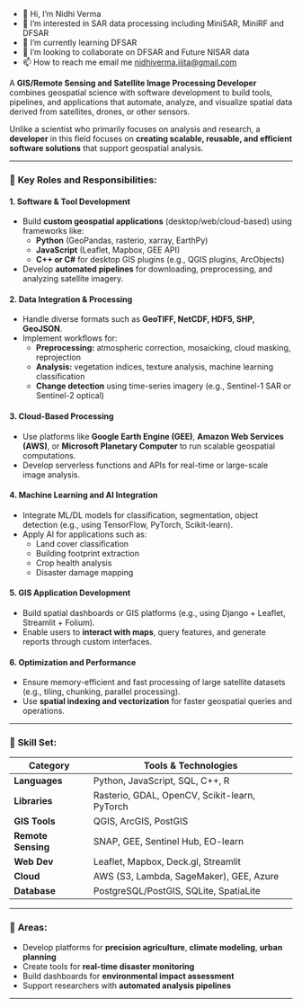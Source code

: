 - 👋 Hi, I’m Nidhi Verma
- 👀 I’m interested in SAR data processing including MiniSAR, MiniRF and DFSAR
- 🌱 I’m currently learning DFSAR 
- 💞️ I’m looking to collaborate on DFSAR and Future NISAR data
- 📫 How to reach me email me nidhiverma.iiita@gmail.com

<!---
ndhverma/ndhverma is a ✨ special ✨ repository because its `README.md` (this file) appears on your GitHub profile.
You can click the Preview link to take a look at your changes.
--->


A **GIS/Remote Sensing and Satellite Image Processing Developer** combines geospatial science with software development to build tools, pipelines, and applications that automate, analyze, and visualize spatial data derived from satellites, drones, or other sensors.

Unlike a scientist who primarily focuses on analysis and research, a **developer** in this field focuses on **creating scalable, reusable, and efficient software solutions** that support geospatial analysis.

---

### 🔧 **Key Roles and Responsibilities:**

#### 1. **Software & Tool Development**
- Build **custom geospatial applications** (desktop/web/cloud-based) using frameworks like:
  - **Python** (GeoPandas, rasterio, xarray, EarthPy)
  - **JavaScript** (Leaflet, Mapbox, GEE API)
  - **C++ or C#** for desktop GIS plugins (e.g., QGIS plugins, ArcObjects)
- Develop **automated pipelines** for downloading, preprocessing, and analyzing satellite imagery.

#### 2. **Data Integration & Processing**
- Handle diverse formats such as **GeoTIFF, NetCDF, HDF5, SHP, GeoJSON**.
- Implement workflows for:
  - **Preprocessing:** atmospheric correction, mosaicking, cloud masking, reprojection
  - **Analysis:** vegetation indices, texture analysis, machine learning classification
  - **Change detection** using time-series imagery (e.g., Sentinel-1 SAR or Sentinel-2 optical)

#### 3. **Cloud-Based Processing**
- Use platforms like **Google Earth Engine (GEE)**, **Amazon Web Services (AWS)**, or **Microsoft Planetary Computer** to run scalable geospatial computations.
- Develop serverless functions and APIs for real-time or large-scale image analysis.

#### 4. **Machine Learning and AI Integration**
- Integrate ML/DL models for classification, segmentation, object detection (e.g., using TensorFlow, PyTorch, Scikit-learn).
- Apply AI for applications such as:
  - Land cover classification
  - Building footprint extraction
  - Crop health analysis
  - Disaster damage mapping

#### 5. **GIS Application Development**
- Build spatial dashboards or GIS platforms (e.g., using Django + Leaflet, Streamlit + Folium).
- Enable users to **interact with maps**, query features, and generate reports through custom interfaces.

#### 6. **Optimization and Performance**
- Ensure memory-efficient and fast processing of large satellite datasets (e.g., tiling, chunking, parallel processing).
- Use **spatial indexing and vectorization** for faster geospatial queries and operations.

---

### 🧠 **Skill Set:**

| Category | Tools & Technologies |
|----------|----------------------|
| **Languages** | Python, JavaScript, SQL, C++, R |
| **Libraries** | Rasterio, GDAL, OpenCV, Scikit-learn, PyTorch |
| **GIS Tools** | QGIS, ArcGIS, PostGIS |
| **Remote Sensing** | SNAP, GEE, Sentinel Hub, EO-learn |
| **Web Dev** | Leaflet, Mapbox, Deck.gl, Streamlit |
| **Cloud** | AWS (S3, Lambda, SageMaker), GEE, Azure |
| **Database** | PostgreSQL/PostGIS, SQLite, SpatiaLite |

---

### 🎯 **Areas:**
- Develop platforms for **precision agriculture**, **climate modeling**, **urban planning**
- Create tools for **real-time disaster monitoring**
- Build dashboards for **environmental impact assessment**
- Support researchers with **automated analysis pipelines**

---
